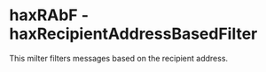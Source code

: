 # haxRAbF - haxRecipientAddressBasedFilter

This milter filters messages based on the recipient address.

